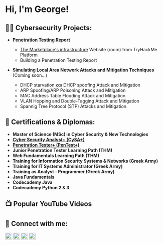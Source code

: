 <h1>Hi, I'm George!</h1>

<h2>👨‍💻 Cybersecurity Projects:</h2>

- <b>[Penetration Testing Report](https://github.com/ZirasG/Penetration-Testing-Report) </b>
  - [The Marketplace's infrastructure](https://tryhackme.com/room/marketplace) Website (room) from TryHackMe Platform
  - Building a Penetration Testing Report

- <b> Simulating Local Area Network Attacks and Mitigation Techniques </b> (Coming soon...)
  - DHCP starvation και DHCP spoofing Attack and Mitigation
  - ARP Spoofing/ARP Poisoning Attack and Mitigation
  - MAC Address Table Flooding Attack and Mitigation
  - VLAN Hopping and Double-Tagging Attack and Mitigation
  - Spannig Tree Protocol (STP) Attacks and Mitigation

<h2>📃 Certifications & Diplomas: </h2>

- <b> Master of Science (MSc) in Cyber Security & New Technologies
- <b> [Cyber Security Analyst+ (CySA+)](https://www.credly.com/badges/d50799b8-7aec-4e98-92e9-a921d942d314) </b><br>
- <b> [Penetration Tester+ (PenTest+)](https://www.credly.com/badges/8be6401d-9a06-4dad-af5a-f7a1646054be) </b><br>
- <b> Junior Penetration Tester Learning Path (THM)</b><br>
- <b> Web Fundamentals Learning Path (THM)</b><br>
- <b>Training for Information Security Systems & Networks (Greek Army)</b><br>
- <b>Training for IT Systems Administrator (Greek Army)</b><br>
- <b>Training as Analyst - Programmer (Greek Army)</b>
- <b> Java Fundamentals</b><br>
- <b> Codecademy Java</b><br>
- <b> Codecademy Python 2 & 3</b><br>

<h2>📺 Popular YouTube Videos</h2>

<h2> 🤳 Connect with me:</h2>

[<img align="left" alt="ZirasG | YouTube" width="22px" src="https://cdn.jsdelivr.net/npm/simple-icons@v3/icons/youtube.svg" />][youtube]
[<img align="left" alt="ZirasG | Twitter" width="22px" src="https://cdn.jsdelivr.net/npm/simple-icons@v3/icons/twitter.svg" />][twitter]
[<img align="left" alt="ZirasG | LinkedIn" width="22px" src="https://cdn.jsdelivr.net/npm/simple-icons@v3/icons/linkedin.svg" />][linkedin]
[<img align="left" alt="ZirasG | Instagram" width="22px" src="https://cdn.jsdelivr.net/npm/simple-icons@v3/icons/instagram.svg" />][instagram]

[twitter]: #
[youtube]: #
[instagram]: https://www.instagram.com/george_ziras/
[linkedin]: https://www.linkedin.com/in/george-ziras/

<!--
**ZirasG/ZirasG** is a ✨ _special_ ✨ repository because its `README.md` (this file) appears on your GitHub profile.

Here are some ideas to get you started:

- 🔭 I’m currently working on ...
- 🌱 I’m currently learning ...
- 👯 I’m looking to collaborate on ...
- 🤔 I’m looking for help with ...
- 💬 Ask me about ...
- 📫 How to reach me: ...
- 😄 Pronouns: ...
- ⚡ Fun fact: ...
-->

